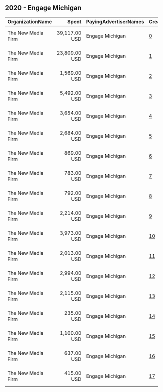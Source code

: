 ## 2020 - Engage Michigan 
|OrganizationName|Spent|PayingAdvertiserNames|CreativeUrls|Impressions|Genders|AgeBrackets|CountryCodes|BillingAddresses|CandidateBallotInformation|
|:---|---:|:---|:---|---:|:---|:---|:---|:---|:---|
|The New Media Firm|39,117.00 USD|Engage Michigan|[0](https://www.snap.com/political-ads/asset/2ad5a84e3fad05dd1168d8050b9f856f53317b157610fb7cd20301f2110cc59f?mediaType=mp4)|4,142,739||18+|united states|"1730 Rhode Island Ave, NW Ste 213,Washington,20036,US"|Engage Michigan|
|The New Media Firm|23,809.00 USD|Engage Michigan|[1](https://www.snap.com/political-ads/asset/4da01c7cf80138a2fdb3a660f8ac87a230c312970b594e8b0697bb5cd17849c6?mediaType=mp4)|3,050,056||18+|united states|"1730 Rhode Island Ave, NW Ste 213,Washington,20036,US"|Engage Michigan|
|The New Media Firm|1,569.00 USD|Engage Michigan|[2](https://www.snap.com/political-ads/asset/588d3e3e63cba1fe2db7b593e12be047f801a6865b97b86d1e8090e8d9114c81?mediaType=png)|813,012||16+|united states|"1730 Rhode Island Ave, NW Ste 213,Washington,20036,US"|Michigan Voting|
|The New Media Firm|5,492.00 USD|Engage Michigan|[3](https://www.snap.com/political-ads/asset/008a47e84bcbaa0ccb8a9c39ed3c4ceb350f296f659097cf818c6d0d3715a07e?mediaType=mp4)|699,526||18+|united states|"1730 Rhode Island Ave, NW Ste 213,Washington,20036,US"|Detroit Branch NAACP|
|The New Media Firm|3,654.00 USD|Engage Michigan|[4](https://www.snap.com/political-ads/asset/8396b32a2760f9329ccfede2ca25e9a18bdec977c1aad9ef5312723ea594a501?mediaType=mp4)|543,366||17-35|united states|"1730 Rhode Island Ave, NW Ste 213,Washington,20036,US"|Engage Michigan ACLU|
|The New Media Firm|2,684.00 USD|Engage Michigan|[5](https://www.snap.com/political-ads/asset/3c66133f991bf9e070fe8077dba63f4507d234d5ed114771e5dd593ce558b38d?mediaType=mp4)|523,393||17-35|united states|"1730 Rhode Island Ave, NW Ste 213,Washington,20036,US"|Engage Michigan ACLU|
|The New Media Firm|869.00 USD|Engage Michigan|[6](https://www.snap.com/political-ads/asset/ef0e0e00940af82b86c995cef12b3544ab98d2be9661b315494b8b7cf113e0a6?mediaType=png)|518,961||16+|united states|"1730 Rhode Island Ave, NW Ste 213,Washington,20036,US"|Michigan Voting|
|The New Media Firm|783.00 USD|Engage Michigan|[7](https://www.snap.com/political-ads/asset/40f014d5e7ebf0e96e041a6006948ff0090aa2eba373f04e0dc40361cff73105?mediaType=jpeg)|476,543||16+|united states|"1730 Rhode Island Ave, NW Ste 213,Washington,20036,US"|Michigan Voting|
|The New Media Firm|792.00 USD|Engage Michigan|[8](https://www.snap.com/political-ads/asset/3bc657fcea270190830ff21c7308075b5d95c2adda956412e69cbad3fadfff6f?mediaType=mp4)|436,010||16+|united states|"1730 Rhode Island Ave, NW Ste 213,Washington,20036,US"|Michigan Voting|
|The New Media Firm|2,214.00 USD|Engage Michigan|[9](https://www.snap.com/political-ads/asset/b7adb6f5ce5a1d1589a449a4271e74b717fb87852bc8269da7f1eb90e874f6d7?mediaType=mp4)|296,813||18+|united states|"1730 Rhode Island Ave, NW Ste 213,Washington,20036,US"|Detroit Branch NAACP|
|The New Media Firm|3,973.00 USD|Engage Michigan|[10](https://www.snap.com/political-ads/asset/b9380bcd865928ae95137f289005186278d0c72afc7aafc37643c6ca579d2afd?mediaType=mp4)|289,806||18+|united states|"1730 Rhode Island Ave, NW Ste 213,Washington,20036,US"|Detroit Branch NAACP|
|The New Media Firm|2,013.00 USD|Engage Michigan|[11](https://www.snap.com/political-ads/asset/c1b9f36da8b2a6cc9bdb5dd3605fedd6dd94087cd0ac6ef3d23327d9093a2591?mediaType=mp4)|226,758||18+|united states|"1730 Rhode Island Ave, NW Ste 213,Washington,20036,US"|ACCESS|
|The New Media Firm|2,994.00 USD|Engage Michigan|[12](https://www.snap.com/political-ads/asset/eb5b80c95532438fcdf53434259186007c292aa99c846aba3e5cc2689f242f66?mediaType=mp4)|212,598||18+|united states|"1730 Rhode Island Ave, NW Ste 213,Washington,20036,US"|Detroit Branch NAACP|
|The New Media Firm|2,115.00 USD|Engage Michigan|[13](https://www.snap.com/political-ads/asset/66557cde8548e9a4676f28e927230b7c372847496547a30c760e4a17759240eb?mediaType=mp4)|150,451||18+|united states|"1730 Rhode Island Ave, NW Ste 213,Washington,20036,US"|Detroit Branch NAACP|
|The New Media Firm|235.00 USD|Engage Michigan|[14](https://www.snap.com/political-ads/asset/25f0ddab9cdc2cea5384575f89a848c1ef482bda1e8e1da289bd83fcb7e52f15?mediaType=png)|130,597||16+|united states|"1730 Rhode Island Ave, NW Ste 213,Washington,20036,US"|Michigan Voting|
|The New Media Firm|1,100.00 USD|Engage Michigan|[15](https://www.snap.com/political-ads/asset/4b7b6cbd5f63b898ceb2766c9c5f7bdb1d70c49e24da1b2dd6ab83c15178fc49?mediaType=mp4)|77,746||18+|united states|"1730 Rhode Island Ave, NW Ste 213,Washington,20036,US"|ACCESS|
|The New Media Firm|637.00 USD|Engage Michigan|[16](https://www.snap.com/political-ads/asset/f1a8a70d3baed0075e2db665c1da939de73b188be0fb0b437cc1d57a7ededaa6?mediaType=mp4)|48,865||18+|united states|"1730 Rhode Island Ave, NW Ste 213,Washington,20036,US"|ACCESS|
|The New Media Firm|415.00 USD|Engage Michigan|[17](https://www.snap.com/political-ads/asset/c7e17e1983b7c6c4e1dec972e2bccd3086e9e718422dc32b4c67c6e639c743d1?mediaType=mp4)|29,071||18+|united states|"1730 Rhode Island Ave, NW Ste 213,Washington,20036,US"|ACCESS|
